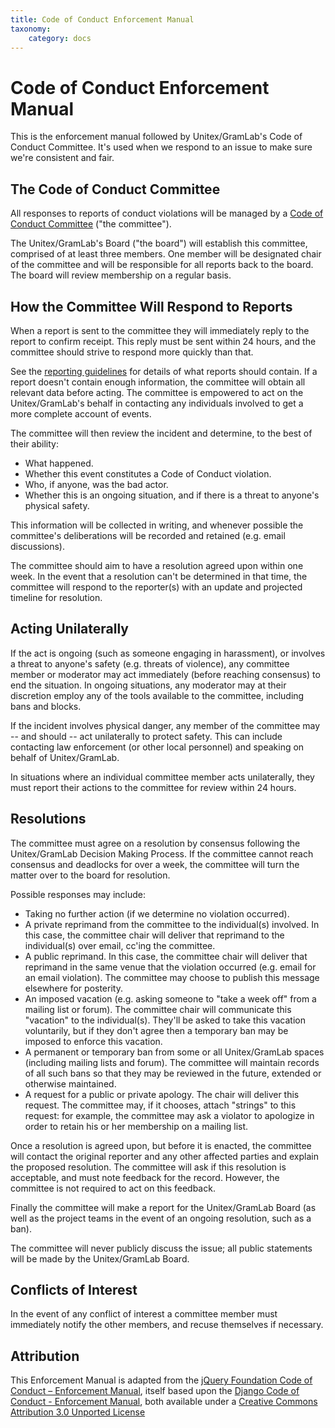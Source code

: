 ```yaml
---
title: Code of Conduct Enforcement Manual
taxonomy:
    category: docs
---
```

# Code of Conduct Enforcement Manual

This is the enforcement manual followed by Unitex/GramLab's Code of Conduct
Committee. It's used when we respond to an issue to make sure we're consistent
and fair.

## The Code of Conduct Committee

All responses to reports of conduct violations will be managed by a
[Code of Conduct Committee](pages/06.codes/01.code-of-conduct/02.committee)
("the committee").

The Unitex/GramLab's Board ("the board") will establish this committee,
comprised of at least three members. One member will be designated chair
of the committee and will be responsible for all reports back to the board.
The board will review membership on a regular basis.

## How the Committee Will Respond to Reports

When a report is sent to the committee they will immediately reply to the
report to confirm receipt. This reply must be sent within 24 hours, and the
committee should strive to respond more quickly than that.

See the [reporting guidelines](pages/06.codes/01.code-of-conduct/03.reporting)
for details of what reports should contain. If a report doesn't contain enough
information, the committee will obtain all relevant data before acting.
The committee is empowered to act on the Unitex/GramLab's behalf in contacting
any individuals involved to get a more complete account of events.

The committee will then review the incident and determine, to the best of their
ability:

- What happened.
- Whether this event constitutes a Code of Conduct violation.
- Who, if anyone, was the bad actor.
- Whether this is an ongoing situation, and if there is a threat
  to anyone's physical safety.

This information will be collected in writing, and whenever possible the
committee's deliberations will be recorded and retained (e.g. email discussions).

The committee should aim to have a resolution agreed upon within one week.
In the event that a resolution can't be determined in that time, the committee
will respond to the reporter(s) with an update and projected timeline for
resolution.

## Acting Unilaterally

If the act is ongoing (such as someone engaging in harassment), or involves a
threat to anyone's safety (e.g. threats of violence), any committee member or
moderator may act immediately (before reaching consensus) to end the situation.
In ongoing situations, any moderator may at their discretion employ any of the
tools available to the committee, including bans and blocks.

If the incident involves physical danger, any member of the committee may --
and should -- act unilaterally to protect safety. This can include contacting
law enforcement (or other local personnel) and speaking on behalf of
Unitex/GramLab.

In situations where an individual committee member acts unilaterally, they must
report their actions to the committee for review within 24 hours.

## Resolutions

The committee must agree on a resolution by consensus following the Unitex/GramLab
Decision Making Process. If the committee cannot reach consensus and deadlocks
for over a week, the committee will turn the matter over to the board for
resolution.

Possible responses may include:

- Taking no further action (if we determine no violation occurred).
- A private reprimand from the committee to the individual(s) involved.
  In this case, the committee chair will deliver that reprimand to the
  individual(s) over email, cc'ing the committee.
- A public reprimand. In this case, the committee chair will deliver that
  reprimand in the same venue that the violation occurred (e.g. email for
  an email violation). The committee may choose to publish this message
  elsewhere for posterity.
- An imposed vacation (e.g. asking someone to "take a week off" from a mailing
  list or forum). The committee chair will communicate this "vacation" to the
  individual(s). They'll be asked to take this vacation voluntarily, but if
  they don't agree then a temporary ban may be imposed to enforce this vacation.
- A permanent or temporary ban from some or all Unitex/GramLab spaces
  (including mailing lists and forum). The committee will maintain records of all
  such bans so that they may be reviewed in the future, extended or otherwise
  maintained.
- A request for a public or private apology. The chair will deliver this request.
  The committee may, if it chooses, attach "strings" to this request: for example,
  the committee may ask a violator to apologize in order to retain his or her
  membership on a mailing list.

Once a resolution is agreed upon, but before it is enacted, the committee will
contact the original reporter and any other affected parties and explain the
proposed resolution. The committee will ask if this resolution is acceptable,
and must note feedback for the record. However, the committee is not required
to act on this feedback.

Finally the committee will make a report for the Unitex/GramLab Board (as well
as the project teams in the event of an ongoing resolution, such as a ban).

The committee will never publicly discuss the issue; all public statements will
be made by the Unitex/GramLab Board.

## Conflicts of Interest

In the event of any conflict of interest a committee member must immediately
notify the other members, and recuse themselves if necessary.


## Attribution

This Enforcement Manual is adapted from the
[jQuery Foundation Code of Conduct – Enforcement Manual](https://jquery.org/conduct/enforcement-manual),
itself based upon the [Django Code of Conduct - Enforcement Manual](https://www.djangoproject.com/conduct/enforcement-manual),
both available under a [Creative Commons Attribution 3.0 Unported License](http://creativecommons.org/licenses/by/3.0)


